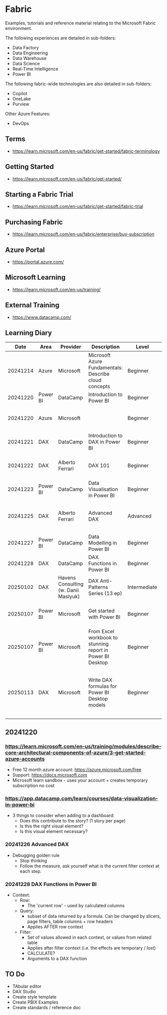 # Fabric
Examples, tutorials and reference material relating to the Microsoft Fabric environment.

The following experiences are detailed in sub-folders:
- Data Factory
- Data Engineering
- Data Warehouse
- Data Science
- Real-Time Intelligence
- Power BI

The following fabric-wide technologies are also detailed in sub-folders:
- Copilot
- OneLake
- Purview

Other Azure Features:
- DevOps
  

## Terms
- https://learn.microsoft.com/en-us/fabric/get-started/fabric-terminology

## Getting Started
- https://learn.microsoft.com/en-us/fabric/get-started/

## Starting a Fabric Trial
- https://learn.microsoft.com/en-us/fabric/get-started/fabric-trial

## Purchasing Fabric
- https://learn.microsoft.com/en-us/fabric/enterprise/buy-subscription

## Azure Portal
- https://portal.azure.com/

## Microsoft Learning
- https://learn.microsoft.com/en-us/training/

## External Training
- https://www.datacamp.com/

## Learning Diary

| Date     | Area     | Provider                             | Description                                                | Level        | Duration  | Url                                                                                                                             | Status            | Rating | Comments                                                                |
| -------- | -------- | ------------------------------------ | ---------------------------------------------------------- | ------------ | --------- | ------------------------------------------------------------------------------------------------------------------------------- | ----------------- | ------ | ----------------------------------------------------------------------- |
| 20241214 | Azure    | Microsoft                            | Microsoft Azure Fundamentals: Describe cloud concepts      | Beginner     | 1hr       | https://learn.microsoft.com/en-us/training/paths/microsoft-azure-fundamentals-describe-cloud-concepts/                          | Completed         | **     |                                                                         |
| 20241220 | Power BI | DataCamp                             | Introduction to Power BI                                   | Beginner     | 4hr       | https://app.datacamp.com/learn/courses/introduction-to-power-bi                                                                 | Completed         | ***    |                                                                         |
| 20241220 | Azure    | Microsoft                            |                                                            | Beginner     | 1hr       | https://learn.microsoft.com/en-us/training/modules/describe-core-architectural-components-of-azure/3-get-started-azure-accounts | In Progress       |        |                                                                         |
| 20241221 | DAX      | DataCamp                             | Introduction to DAX in Power BI                            | Beginner     | 3hr       | https://campus.datacamp.com/courses/introduction-to-dax-in-power-bi/getting-started-with-dax?ex=1                               | Completed         | ****   |                                                                         |
| 20241222 | DAX      | Alberto Ferrari                      | DAX 101                                                    | Beginner     | 2hr       | https://www.youtube.com/watch?v=klQAZLr5vxA                                                                                     | Completed         | *****  | Good explanation of DAX basics                                          |
| 20241223 | Power BI | DataCamp                             | Data Visualisation in Power BI                             | Beginner     | 3hr       | https://app.datacamp.com/learn/courses/data-visualization-in-power-bi                                                           | Completed         | ***    |                                                                         |
| 20241225 | DAX      | Alberto Ferrari                      | Advanced DAX                                               | Advanced     | 2hr       | https://www.youtube.com/watch?v=6ncHnWMEdic                                                                                     | Completed         | *****  | Good explanation of evaluation context                                  |
| 20241227 | Power BI | DataCamp                             | Data Modelling in Power BI                                 | Beginner     | 3hr       | https://app.datacamp.com/learn/courses/data-modeling-in-power-bi                                                                | Completed         | ***    |                                                                         |
| 20241228 | DAX      | DataCamp                             | DAX Functions in Power BI                                  | Beginner     | 3hr       | https://app.datacamp.com/learn/courses/dax-functions-in-power-bi                                                                | Completed         | **     |                                                                         |
| 20250102 | DAX      | Havens Consulting (w. Danii Maslyuk) | DAX Anti-Patterns Series (13 ep)                           | Intermediate | 5hr       | https://www.youtube.com/playlist?list=PLzN99cpDw6oA4R_YAmkoJpq-g_Dl8i_rh                                                        | Completed (13/13) | ****   |                                                                         |
| 20250107 | Power BI | Microsoft                            | Get started with Power BI                                  | Beginner     | 1hr 30min | https://learn.microsoft.com/en-us/training/paths/get-started-power-bi/                                                          | Completed         | **     | Very basic tour - focus on consumers                                    |
| 20250107 | Power BI | Microsoft                            | From Excel workbook to stunning report in Power BI Desktop | Beginner     | 20mins    | https://learn.microsoft.com/en-gb/power-bi/create-reports/desktop-excel-stunning-report                                         | Completed         | **     | Create a basic dashboard                                                |
| 20250113 | DAX      | Microsoft                            | Write DAX formulas for Power BI Desktop models             | Beginner     | 27mins    | https://learn.microsoft.com/en-us/training/modules/dax-power-bi-write-formulas/?source=learn                                    | Completed         | *****  | Good clear intro to key DAX operators, functions and calculation types. |

## 20241220

### https://learn.microsoft.com/en-us/training/modules/describe-core-architectural-components-of-azure/3-get-started-azure-accounts
- Free 12 month azure account: https://azure.microsoft.com/free
- Support: https://docs.microsoft.com
- Microsoft learn sandbox - uses your account + creates temporary subscription no cost

### https://app.datacamp.com/learn/courses/data-visualization-in-power-bi
- 3 things to consider when adding to a dashboard:
  - Does this contribute to the story? (1 story per page)
  - Is this the right visual element?
  - Is this visual element necessary?

### 20241226 Advanced DAX
- Debugging golden rule
  - Stop thinking
  - Follow the measure, ask yourself what is the current filter context at each step.

### 20241228 DAX Functions in Power BI
- Context:
  - Row:
    - The 'current row' - used by calculated columns 
  - Query:
    - subset of data returned by a formula. Can be changed by slicers, page filters, table columns + row headers
    - Applies AFTER row context
  - Filter:
    - Set of values allowed in each context, or values from related table
    - Applies after filter context (i.e. the effects are temporary / lost)
    - CALCULATE?
    - Arguments to a DAX function

## TO Do
- TAbular editor
- DAX Studio
- Create style template
- Create PBIX Examples
- Create standards / reference doc